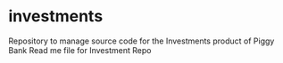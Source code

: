 # investments
Repository to manage source code for the Investments product of Piggy Bank
Read me file for Investment Repo

